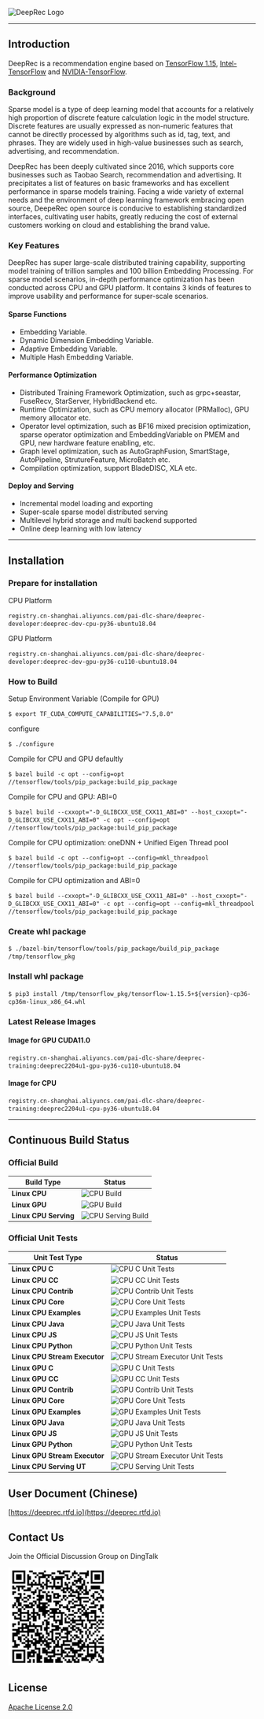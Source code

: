 
![DeepRec Logo](https://github.com/alibaba/DeepRec/blob/main/docs/deeprec_logo.png)

--------------------------------------------------------------------------------

## **Introduction**
DeepRec is a recommendation engine based on [TensorFlow 1.15](https://www.tensorflow.org/), [Intel-TensorFlow](https://github.com/Intel-tensorflow/tensorflow) and [NVIDIA-TensorFlow](https://github.com/NVIDIA/tensorflow).


### **Background**
Sparse model is a type of deep learning model that accounts for a relatively high proportion of discrete feature calculation logic in the model structure. Discrete features are usually expressed as non-numeric features that cannot be directly processed by algorithms such as id, tag, text, and phrases. They are widely used in high-value businesses such as search, advertising, and recommendation.


DeepRec has been deeply cultivated since 2016, which supports core businesses such as Taobao Search, recommendation and advertising. It precipitates a list of features on basic frameworks and has excellent performance in sparse models training. Facing a wide variety of external needs and the environment of deep learning framework embracing open source, DeepeRec open source is conducive to establishing standardized interfaces, cultivating user habits, greatly reducing the cost of external customers working on cloud and establishing the brand value.

### **Key Features**
DeepRec has super large-scale distributed training capability, supporting model training of trillion samples and 100 billion Embedding Processing. For sparse model scenarios, in-depth performance optimization has been conducted across CPU and GPU platform. It contains 3 kinds of features to improve usability and performance for super-scale scenarios. 
#### **Sparse Functions**
 - Embedding Variable.
 - Dynamic Dimension Embedding Variable.
 - Adaptive Embedding Variable.
 - Multiple Hash Embedding Variable.
 #### **Performance Optimization**
 - Distributed Training Framework Optimization, such as grpc+seastar, FuseRecv, StarServer, HybridBackend etc.
 - Runtime Optimization, such as CPU memory allocator (PRMalloc), GPU memory allocator etc.
 - Operator level optimization, such as BF16 mixed precision  optimization, sparse operator optimization and EmbeddingVariable on PMEM and GPU, new hardware feature enabling, etc.
 - Graph level optimization, such as AutoGraphFusion, SmartStage, AutoPipeline, StrutureFeature, MicroBatch etc.
 - Compilation optimization, support BladeDISC, XLA etc.
#### **Deploy and Serving**
 - Incremental model loading and exporting
 - Super-scale sparse model distributed serving
 - Multilevel hybrid storage and multi backend supported
 - Online deep learning with low latency


***
## **Installation**


### **Prepare for installation**


CPU Platform

```
registry.cn-shanghai.aliyuncs.com/pai-dlc-share/deeprec-developer:deeprec-dev-cpu-py36-ubuntu18.04
```

GPU Platform

```
registry.cn-shanghai.aliyuncs.com/pai-dlc-share/deeprec-developer:deeprec-dev-gpu-py36-cu110-ubuntu18.04
```

### **How to Build**

Setup Environment Variable (Compile for GPU)
```
$ export TF_CUDA_COMPUTE_CAPABILITIES="7.5,8.0"
```
configure
```
$ ./configure
```
Compile for CPU and GPU defaultly
```
$ bazel build -c opt --config=opt //tensorflow/tools/pip_package:build_pip_package
```
Compile for CPU and GPU: ABI=0
```
$ bazel build --cxxopt="-D_GLIBCXX_USE_CXX11_ABI=0" --host_cxxopt="-D_GLIBCXX_USE_CXX11_ABI=0" -c opt --config=opt //tensorflow/tools/pip_package:build_pip_package
```
Compile for CPU optimization: oneDNN + Unified Eigen Thread pool
```
$ bazel build -c opt --config=opt --config=mkl_threadpool //tensorflow/tools/pip_package:build_pip_package
```
Compile for CPU optimization and ABI=0
```
$ bazel build --cxxopt="-D_GLIBCXX_USE_CXX11_ABI=0" --host_cxxopt="-D_GLIBCXX_USE_CXX11_ABI=0" -c opt --config=opt --config=mkl_threadpool //tensorflow/tools/pip_package:build_pip_package
```
### **Create whl package** 
```
$ ./bazel-bin/tensorflow/tools/pip_package/build_pip_package /tmp/tensorflow_pkg
```
### **Install whl package**
```
$ pip3 install /tmp/tensorflow_pkg/tensorflow-1.15.5+${version}-cp36-cp36m-linux_x86_64.whl
```

### **Latest Release Images**
#### Image for GPU CUDA11.0
```
registry.cn-shanghai.aliyuncs.com/pai-dlc-share/deeprec-training:deeprec2204u1-gpu-py36-cu110-ubuntu18.04
```
#### Image for CPU
```
registry.cn-shanghai.aliyuncs.com/pai-dlc-share/deeprec-training:deeprec2204u1-cpu-py36-ubuntu18.04
```


***
## Continuous Build Status

### Official Build

| Build Type    | Status                                                       |
| ------------- | ------------------------------------------------------------ |
| **Linux CPU** | ![CPU Build](https://github.com/alibaba/DeepRec/actions/workflows/ubuntu18.04-py3.6-cibuild-build-wheel.yaml/badge.svg) |
| **Linux GPU** | ![GPU Build](https://github.com/alibaba/DeepRec/actions/workflows/ubuntu18.04-py3.6-cuda11.2-cibuild-build-wheel.yaml/badge.svg) |
| **Linux CPU Serving** | ![CPU Serving Build](https://github.com/alibaba/DeepRec/actions/workflows/ubuntu18.04-py3.6-cibuild-build-serving.yaml/badge.svg) |

### Official Unit Tests

| Unit Test Type | Status |
| -------------- | ------ |
| **Linux CPU C** | ![CPU C Unit Tests](https://github.com/alibaba/DeepRec/actions/workflows/ubuntu18.04-py3.6-cibuild-c-unit-test.yaml/badge.svg) |
| **Linux CPU CC** | ![CPU CC Unit Tests](https://github.com/alibaba/DeepRec/actions/workflows/ubuntu18.04-py3.6-cibuild-cc-unit-test.yaml/badge.svg) |
| **Linux CPU Contrib** | ![CPU Contrib Unit Tests](https://github.com/alibaba/DeepRec/actions/workflows/ubuntu18.04-py3.6-cibuild-contrib-unit-test.yaml/badge.svg) |
| **Linux CPU Core** | ![CPU Core Unit Tests](https://github.com/alibaba/DeepRec/actions/workflows/ubuntu18.04-py3.6-cibuild-core-unit-test.yaml/badge.svg) |
| **Linux CPU Examples** | ![CPU Examples Unit Tests](https://github.com/alibaba/DeepRec/actions/workflows/ubuntu18.04-py3.6-cibuild-examples-unit-test.yaml/badge.svg) |
| **Linux CPU Java** | ![CPU Java Unit Tests](https://github.com/alibaba/DeepRec/actions/workflows/ubuntu18.04-py3.6-cibuild-java-unit-test.yaml/badge.svg) |
| **Linux CPU JS** | ![CPU JS Unit Tests](https://github.com/alibaba/DeepRec/actions/workflows/ubuntu18.04-py3.6-cibuild-js-unit-test.yaml/badge.svg) |
| **Linux CPU Python** | ![CPU Python Unit Tests](https://github.com/alibaba/DeepRec/actions/workflows/ubuntu18.04-py3.6-cibuild-python-unit-test.yaml/badge.svg) |
| **Linux CPU Stream Executor** | ![CPU Stream Executor Unit Tests](https://github.com/alibaba/DeepRec/actions/workflows/ubuntu18.04-py3.6-cibuild-stream_executor-unit-test.yaml/badge.svg) |
| **Linux GPU C** | ![GPU C Unit Tests](https://github.com/alibaba/DeepRec/actions/workflows/ubuntu18.04-py3.6-cuda11.2-cibuild-c-unit-test.yaml/badge.svg) |
| **Linux GPU CC** | ![GPU CC Unit Tests](https://github.com/alibaba/DeepRec/actions/workflows/ubuntu18.04-py3.6-cuda11.2-cibuild-cc-unit-test.yaml/badge.svg) |
| **Linux GPU Contrib** | ![GPU Contrib Unit Tests](https://github.com/alibaba/DeepRec/actions/workflows/ubuntu18.04-py3.6-cuda11.2-cibuild-contrib-unit-test.yaml/badge.svg) |
| **Linux GPU Core** | ![GPU Core Unit Tests](https://github.com/alibaba/DeepRec/actions/workflows/ubuntu18.04-py3.6-cuda11.2-cibuild-core-unit-test.yaml/badge.svg) |
| **Linux GPU Examples** | ![GPU Examples Unit Tests](https://github.com/alibaba/DeepRec/actions/workflows/ubuntu18.04-py3.6-cuda11.2-cibuild-examples-unit-test.yaml/badge.svg) |
| **Linux GPU Java** | ![GPU Java Unit Tests](https://github.com/alibaba/DeepRec/actions/workflows/ubuntu18.04-py3.6-cuda11.2-cibuild-java-unit-test.yaml/badge.svg) |
| **Linux GPU JS** | ![GPU JS Unit Tests](https://github.com/alibaba/DeepRec/actions/workflows/ubuntu18.04-py3.6-cuda11.2-cibuild-js-unit-test.yaml/badge.svg) |
| **Linux GPU Python** | ![GPU Python Unit Tests](https://github.com/alibaba/DeepRec/actions/workflows/ubuntu18.04-py3.6-cuda11.2-cibuild-python-unit-test.yaml/badge.svg) |
| **Linux GPU Stream Executor** | ![GPU Stream Executor Unit Tests](https://github.com/alibaba/DeepRec/actions/workflows/ubuntu18.04-py3.6-cuda11.2-cibuild-stream_executor-unit-test.yaml/badge.svg) |
| **Linux CPU Serving UT** | ![CPU Serving Unit Tests](https://github.com/alibaba/DeepRec/actions/workflows/ubuntu18.04-py3.6-cibuild-serving-unit-test.yaml/badge.svg) |

## **User Document (Chinese)**

[https://deeprec.rtfd.io](https://deeprec.rtfd.io)

## **Contact Us**

Join the Official Discussion Group on DingTalk

<img src="docs/README/deeprec_dingtalk.png" width="200">

## **License**

[Apache License 2.0](LICENSE)

